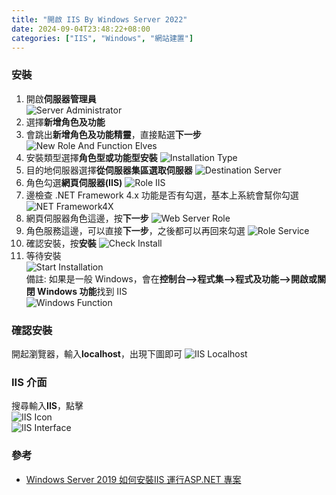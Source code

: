 ```yaml
---
title: "開啟 IIS By Windows Server 2022"
date: 2024-09-04T23:48:22+08:00
categories: ["IIS", "Windows", "網站建置"]
---
```

### 安裝
1. 開啟**伺服器管理員**  
![Server Administrator](/images/IIS/Server_Administrator.jpg "Server_Administrator")  
2. 選擇**新增角色及功能**
3. 會跳出**新增角色及功能精靈**，直接點選**下一步**
![New Role And Function Elves](/images/IIS/New_Role_And_Function_Elves.jpg "New_Role_And_Function_Elves")  
4. 安裝類型選擇**角色型或功能型安裝**
![Installation Type](/images/IIS/Installation_Type.jpg "Installation_Type")  
5. 目的地伺服器選擇**從伺服器集區選取伺服器**
![Destination Server](/images/IIS/Destination_Server.jpg "Destination_Server")  
6. 角色勾選**網頁伺服器(IIS)**
![Role IIS](/images/IIS/Role_IIS.jpg "Role_IIS")  
7. 邊檢查 .NET Framework 4.x 功能是否有勾選，基本上系統會幫你勾選
![NET Framework4X](/images/IIS/NET_Framework4X.jpg "NET_Framework4X")  
8. 網頁伺服器角色這邊，按**下一步**
![Web Server Role](/images/IIS/Web_Server_Role.jpg "Web_Server_Role")  
9. 角色服務這邊，可以直接**下一步**，之後都可以再回來勾選
![Role Service](/images/IIS/Role_Service.jpg "Role_Service")  
10.  確認安裝，按**安裝**
![Check Install](/images/IIS/Check_Install.jpg "RCheck_Install")  
11.  等待安裝  
![Start Installation](/images/IIS/Start_Installation.jpg "Start_Installation")  
備註: 如果是一般 Windows，會在**控制台-->程式集-->程式及功能-->開啟或關閉 Windows 功能**找到 IIS  
![Windows Function](/images/IIS/Windows_Function.jpg "Windows_Function")  
### 確認安裝
開起瀏覽器，輸入**localhost**，出現下圖即可
![IIS Localhost](/images/IIS/IIS_Localhost.jpg "IIS_Localhost")  

### IIS 介面
搜尋輸入**IIS**，點擊  
![IIS Icon](/images/IIS/IIS_Icon.jpg "IIS_Icon")  
![IIS Interface](/images/IIS/IIS_Interface.jpg "IIS_Interface")  


### 參考
- [Windows Server 2019 如何安裝IIS 運行ASP.NET 專案](https://blog.hungwin.com.tw/windows-server-iis-install/)